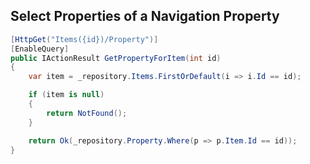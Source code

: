 ## Select Properties of a Navigation Property

```csharp
[HttpGet("Items({id})/Property")]
[EnableQuery]
public IActionResult GetPropertyForItem(int id)
{
    var item = _repository.Items.FirstOrDefault(i => i.Id == id);

    if (item is null)
    {
        return NotFound();
    }

    return Ok(_repository.Property.Where(p => p.Item.Id == id));
}
```
